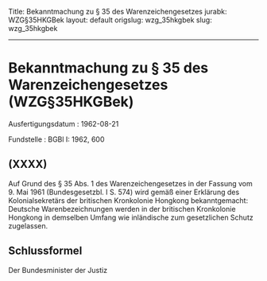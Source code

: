 Title: Bekanntmachung zu § 35 des Warenzeichengesetzes
jurabk: WZG§35HKGBek
layout: default
origslug: wzg_35hkgbek
slug: wzg_35hkgbek

---

# Bekanntmachung zu § 35 des Warenzeichengesetzes (WZG§35HKGBek)

Ausfertigungsdatum
:   1962-08-21

Fundstelle
:   BGBl I: 1962, 600



## (XXXX)

Auf Grund des § 35 Abs. 1 des Warenzeichengesetzes in der Fassung vom
9\. Mai 1961 (Bundesgesetzbl. I S. 574) wird gemäß einer Erklärung des
Kolonialsekretärs der britischen Kronkolonie Hongkong bekanntgemacht:
Deutsche Warenbezeichnungen werden in der britischen Kronkolonie
Hongkong in demselben Umfang wie inländische zum gesetzlichen Schutz
zugelassen.


## Schlussformel

Der Bundesminister der Justiz

